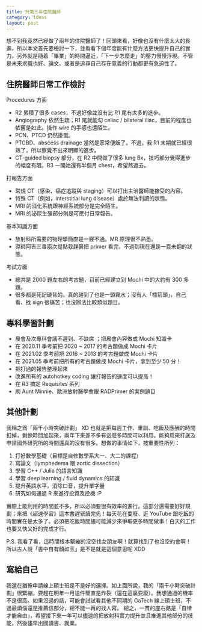 ```yaml
---
title: 升第三年住院醫師
category: Ideas
layout: post
---
```


想不到我竟然已經做了兩年的住院醫師了！回頭來看，好像也沒有什麼太大的長進，所以本文首先要檢討一下，並看看下個年度能有什麼方法更快提升自己的實力。另外就是隨着「畢業」的時間逼近，「下一步怎麼走」的壓力慢慢浮現。不管是未來求職也好、論文、或者是追尋自己存在意義的行動都更有急迫性了。

## 住院醫師日常工作檢討

Procedures 方面

- R2 累積了很多 cases，不過好像並沒有比 R1 尾有太多的進步。
- Angiography 依然生疏；R1 尾就能勾 celiac / bilateral iliac，目前的程度也依舊是如此。操作 wire 的手感也還陌生。
- PCN、PTCD 仍然掛蛋。
- PTGBD、abscess drainage 當然是家常便飯了。不過，我 R1 末期就已經很熟了，所以察覺不出來明顯的進步。
- CT-guided biopsy 部分，在 R2 中間做了很多 lung Bx，技巧部分覺得進步的幅度有限。R3 一開始還有半個月 chest，希望熬過去。

打報告方面

- 常規 CT（感染、癌症追蹤與 staging）可以打出主治醫師能接受的內容。
- 特殊 CT（例如，interstitial lung disease）處於無法判讀的狀態。
- MRI 的消化系統跟神經系統部分是完全陌生。
- MRI 的泌尿生殖部分則是可應付日常報告。

基本知識方面

- 放射科所需要的物理學簡直是一竅不通。MR 原理很不熟悉。
- 導師阿吉三番兩次提點我趕緊把 primer 看完，不過到現在還是一頁未翻的狀態。

考試方面

- 總共是 2000 題左右的考古題，目前已經建立到 Mochi 中的大約有 300 多題。
- 很多都是死記硬背的。真的碰到了也是一頭霧水；沒有人「標箭頭」，自己看、找 sign 很痛苦；也沒辦法比較類似題目。

## 專科學習計劃

- 晨會及次專科會議不遲到、不缺席 ；把晨會內容做成 Mochi 知識卡
- 在 2020.11 季考前把 2020 ~ 2017 的考古題做成 Mochi 卡片
- 在 2021.02 季考前把 2016 ~ 2013 的考古題做成 Mochi 卡片
- 在 2021.05 季考前把所有的考古題做成 Mochi 卡片，拿到至少 50 分！
- 把打過的報告整理起來
- 改進所有的 autohotkey coding 讓打報告的速度可以提高！
- 在 R3 搞定 Requisites 系列
- 刷 Aunt Minnie、歐洲放射醫學會跟 RADPrimer 的案例題目

## 其他計劃

我稱之爲「兩千小時突破計劃」 XD 也就是把每週工作、重訓、吃飯及應酬的時間扣掉，剩餘時間加起來，兩年下來差不多有這麼多時間可以利用。能夠用來打底及申請國外研究所的時間還真的沒有很多。想做的事情如下，按重要性所列：

1. 打好數學基礎（目標是自修數學系大一、大二的課程）
2. 寫論文（lymphedema 跟 aortic dissection）
3. 學習 C++ / Julia 的語言知識
4. 學習 deep learning / fluid dynamics 的知識
5. 提升英語水平，消除口音，提升單字量
6. 研究如何通過 R 來進行投資及投機 :P

實際上能利用的時間並不多，所以必須要很有效率的進行。這部分還需要好好規劃；來把《超速學習》這本書趕緊讀完先！每天花在耍廢、逛 YouTube 跟吃飯的時間實在是太多了。必須把吃飯時間儘可能減少來爭取更多時間做事！白天的工作也要又快又好的完成才行。

P.S. 我看了看，這時間根本緊繃的沒空找女朋友啊！就算找到了也沒空約會啊！所以古人說「書中自有顏如玉」是不是就是這個意思呢 XDD

## 寫給自己

我還在猶豫申請線上碩士班是不是好的選擇。如上面所說，我的「兩千小時突破計劃」很緊繃，要趕在明年一月送件簡直是炸裂（還在這裏耍廢）。我想通過的機率不是很高。如果沒過的話，可能會試試看其他不同期的 GaTech 線上碩士班，不過最煩惱還是推薦信部分，總不能一再的找人寫。 總之，一貫的座右銘是「自律才能自由」，希望接下來一年可以儘速的把放射科實力提升並且推進其他部分的技能，然後儘早出國讀書、就業。
